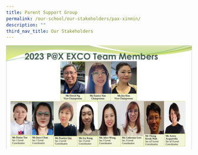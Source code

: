 ```yaml
---
title: Parent Support Group
permalink: /our-school/our-stakeholders/pax-xinmin/
description: ""
third_nav_title: Our Stakeholders
---
```

![](/images/PAX/pax_xinmin_sec.png)